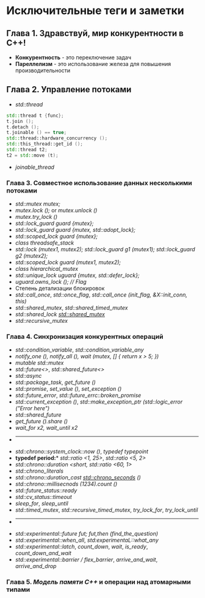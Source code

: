 Исключительные теги и заметки
===

## Глава 1. Здравствуй, мир конкурентности в C++!

* **Конкурентность** - это переключение задач
* **Пареллелизм** - это использование железа для повышения производительности

## Глава 2. Управление потоками

* *std::thread*
```cpp
std::thread t {func};
t.join ();
t.detach ();
t.joinable () == true;
std::thread::hardware_concurrency ();
std::this_thread::get_id ();
std::thread t2;
t2 = std::move (t);
```
* *joinable_thread*

### Глава 3. Совместное использование данных несколькими потоками
* *std::mutex mutex;*
* *mutex.lock ();* or *mutex.unlock ()*
* *mutex.try_lock ()*
* *std::lock_guard guard {mutex};*
* *std::lock_guard guard {mutex, std::adopt_lock};*
* *std::scoped_lock guard {mutex};*
* *class threadsafe_stack*
* *std::lock (mutex1, mutex2); std::lock_guard g1 (mutex1); std::lock_guard g2 (mutex2);*
* *std::scoped_lock guard (mutex1, mutex2);*
* *class hierarchical_mutex*
* *std::unique_lock uguard {mutex, std::defer_lock};*
* *uguard.owns_lock (); // Flag*
* Степень детализации блокировок
* *std::call_once*, *std::once_flag*, *std::call_once (init_flag, &X::init_conn, this)*
* *std::shared_mutex*, *std::shared_timed_mutex*
* *std::shared_lock <std::shared_mutex>*
* *std::recursive_mutex*

### Глава 4. Синхронизация конкурентных операций
* *std::condition_variable*, *std::condition_variable_any*
* *notify_one (), notify_all (), wait (mutex, [] { return x > 5; })*
* *mutable std::mutex*
* *std::future<>*, *std::shared_future<>*
* *std::async*
* *std::package_task*, *get_future ()*
* *std::promise*, *set_value ()*, *set_exception ()*
* *std::future_error*, *std::future_errc::broken_promise*
* *std::current_exception ()*, *std::make_exception_ptr (std::logic_error ("Error here")*
* *std::shared_future*
* *get_future ().share ()*
* *wait_for x2, wait_until x2*
* ---
* *std::chrono::system_clock::now ()*, *typedef typepoint*
* **typedef period:*** *std::ratio <1, 25>*, *std::ratio <5, 2>*
* *std::chrono::duration <short, std::ratio <60, 1>*
* *std::chrono_literals*
* *std::chrono::duration_cast <std::chrono_seconds> ()*
* *std::chrono::millisecnods (1234).count ()*
* *std::future_status::ready*
* *std::cv_status::timeout*
* *sleep_for*, *sleep_until*
* *std::timed_mutex*, *std::recursive_timed_mutex*, *try_lock_for*, *try_lock_until*
* ---
* *std::experimental::future fut; fut,then (find_the_question)*
* *std::experimental::when_all*, *std:experimentaL::what_any*
* *std::experimental::latch*, *count_down*, *wait*, *is_ready*, *count_down_and_wait*
* *std::experimental::barrier / flex_barrier*, *arrive_and_wait*, *arrive_and_drop*

### Глава 5. *Модель памяти C++* и операции над атомарными типами











































